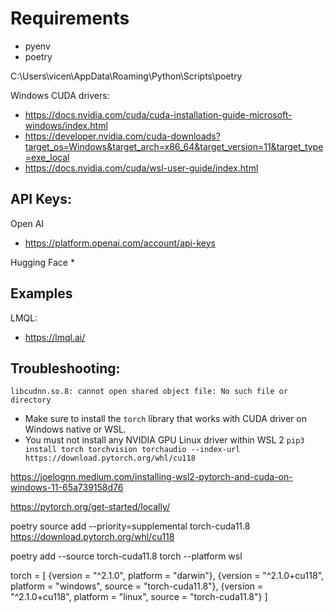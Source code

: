 
# Requirements

* pyenv
* poetry

C:\Users\vicen\AppData\Roaming\Python\Scripts\poetry

Windows CUDA drivers:
* https://docs.nvidia.com/cuda/cuda-installation-guide-microsoft-windows/index.html
* https://developer.nvidia.com/cuda-downloads?target_os=Windows&target_arch=x86_64&target_version=11&target_type=exe_local
* https://docs.nvidia.com/cuda/wsl-user-guide/index.html

## API Keys:

Open AI
* https://platform.openai.com/account/api-keys

Hugging Face
* 

## Examples

LMQL:
* https://lmql.ai/

## Troubleshooting:

`libcudnn.so.8: cannot open shared object file: No such file or directory`
* Make sure to install the `torch` library that works with CUDA driver on Windows native or WSL.
* You must not install any NVIDIA GPU Linux driver within WSL 2
`pip3 install torch torchvision torchaudio --index-url https://download.pytorch.org/whl/cu118`

https://joelognn.medium.com/installing-wsl2-pytorch-and-cuda-on-windows-11-65a739158d76

https://pytorch.org/get-started/locally/


poetry source add --priority=supplemental torch-cuda11.8 https://download.pytorch.org/whl/cu118

poetry add --source torch-cuda11.8 torch --platform wsl


torch = [
  {version = "^2.1.0", platform = "darwin"},
  {version = "^2.1.0+cu118", platform = "windows", source = "torch-cuda11.8"},
  {version = "^2.1.0+cu118", platform = "linux", source = "torch-cuda11.8"}
  ]
